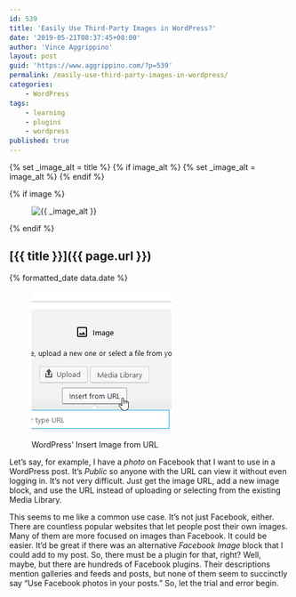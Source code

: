 ```yaml
---
id: 539
title: 'Easily Use Third-Party Images in WordPress?'
date: '2019-05-21T08:37:45+08:00'
author: 'Vince Aggrippino'
layout: post
guid: 'https://www.aggrippino.com/?p=539'
permalink: /easily-use-third-party-images-in-wordpress/
categories:
    - WordPress
tags:
    - learning
    - plugins
    - wordpress
published: true
---
```


{% set _image_alt = title %}
{% if image_alt %}
    {% set _image_alt = image_alt %}
{% endif %}

{% if image %}
    <figure class="post__image">
        <img src="{{ image }}" alt="{{ _image_alt }}">
    </figure>
{% endif %}

## [{{ title }}]({{ page.url }})

<p class="post__date">{% formatted_date data.date %}</p>

<figure class="alignleft">

  ![](/wp-content/uploads/2019/05/20190521_063318_WordPress_Insert_Image_from_URL_252x252-min.png)

  <figcaption>WordPress’ Insert Image from URL</figcaption>
</figure>

Let’s say, for example, I have a *photo* on Facebook that I want to use in a WordPress post. It’s *Public* so anyone with the URL can view it without even logging in. It’s not very difficult. Just get the image URL, add a new image block, and use the URL instead of uploading or selecting from the existing Media Library.

This seems to me like a common use case. It’s not just Facebook, either. There are countless popular websites that let people post their own images. Many of them are more focused on images than Facebook. It could be easier. It’d be great if there was an alternative *Facebook Image* block that I could add to my post. So, there must be a plugin for that, right? Well, maybe, but there are hundreds of Facebook plugins. Their descriptions mention galleries and feeds and posts, but none of them seem to succinctly say “Use Facebook photos in your posts.” So, let the trial and error begin.